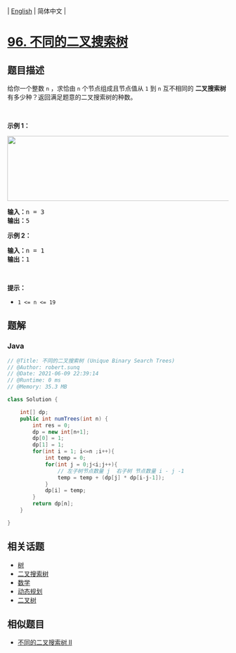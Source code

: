
| [English](README_EN.md) | 简体中文 |

# [96. 不同的二叉搜索树](https://leetcode.cn//problems/unique-binary-search-trees/)

## 题目描述

<p>给你一个整数 <code>n</code> ，求恰由 <code>n</code> 个节点组成且节点值从 <code>1</code> 到 <code>n</code> 互不相同的 <strong>二叉搜索树</strong> 有多少种？返回满足题意的二叉搜索树的种数。</p>

<p> </p>

<p><strong>示例 1：</strong></p>
<img alt="" src="https://assets.leetcode.com/uploads/2021/01/18/uniquebstn3.jpg" style="width: 600px; height: 148px;" />
<pre>
<strong>输入：</strong>n = 3
<strong>输出：</strong>5
</pre>

<p><strong>示例 2：</strong></p>

<pre>
<strong>输入：</strong>n = 1
<strong>输出：</strong>1
</pre>

<p> </p>

<p><strong>提示：</strong></p>

<ul>
	<li><code>1 <= n <= 19</code></li>
</ul>


## 题解


### Java

```Java
// @Title: 不同的二叉搜索树 (Unique Binary Search Trees)
// @Author: robert.sunq
// @Date: 2021-06-09 22:39:14
// @Runtime: 0 ms
// @Memory: 35.3 MB

class Solution {

    int[] dp;
    public int numTrees(int n) {
        int res = 0;
        dp = new int[n+1];
        dp[0] = 1; 
        dp[1] = 1;
        for(int i = 1; i<=n ;i++){
            int temp = 0;
            for(int j = 0;j<i;j++){
                // 左子树节点数量 j  右子树 节点数量 i - j -1
                temp = temp + (dp[j] * dp[i-j-1]);
            }
            dp[i] = temp;
        }
        return dp[n];
    }

}
```



## 相关话题

- [树](https://leetcode.cn//tag/tree)
- [二叉搜索树](https://leetcode.cn//tag/binary-search-tree)
- [数学](https://leetcode.cn//tag/math)
- [动态规划](https://leetcode.cn//tag/dynamic-programming)
- [二叉树](https://leetcode.cn//tag/binary-tree)

## 相似题目


- [不同的二叉搜索树 II](../unique-binary-search-trees-ii/README.md)
